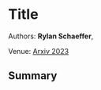 # Title

Authors: **Rylan Schaeffer**, 

Venue: [Arxiv 2023](https://arxiv.org/abs/2304.15004)

## Summary